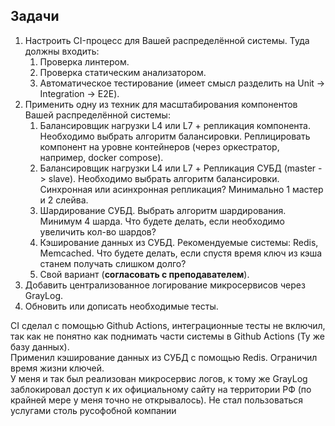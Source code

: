 ## Задачи
1.  Настроить CI-процесс для Вашей распределённой системы. Туда должны входить:
    1. Проверка линтером.
    2. Проверка статическим анализатором.
    3. Автоматическое тестирование (имеет смысл разделить на Unit -> Integration -> E2E).
2. Применить одну из техник для масштабирования компонентов Вашей распределённой системы:
    1. Балансировщик нагрузки L4 или L7 + репликация компонента. Необходимо выбрать алгоритм балансировки. Реплицировать компонент на уровне контейнеров (через оркестратор, например, docker compose).
    2. Балансировщик нагрузки L4 или L7 + Репликация СУБД (master -> slave). Необходимо выбрать алгоритм балансировки. Синхронная или асинхронная репликация? Минимально 1 мастер и 2 слейва.
    3. Шардирование СУБД. Выбрать алгоритм шардирования. Минимум 4 шарда. Что будете делать, если необходимо увеличить кол-во шардов?
    4. Кэширование данных из СУБД. Рекомендуемые системы: Redis, Memcached. Что будете делать, если спустя время ключ из кэша станем получать слишком долго?
    5. Свой вариант (**согласовать с преподавателем**).
3. Добавить централизованное логирование микросервисов через GrayLog.
4. Обновить или дописать необходимые тесты.
  
CI сделал с помощью Github Actions, интеграционные тесты не включил, так как не понятно как поднимать части системы в Github Actions (Ту же базу данных).  
Применил кэширование данных из СУБД с помощью Redis. Ограничил время жизни ключей.  
У меня и так был реализован микросервис логов, к тому же GrayLog заблокировал доступ к их официальному сайту на территории РФ (по крайней мере у меня точно не открывалось). Не стал пользоваться услугами столь русофобной компании
